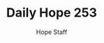 ---
image: /assets/img/daily-hope-default-artwork.png
title: Daily Hope 253
number: 253
categories:
  - Daily Hope
author: Hope Staff
notes: Daily Hope 253
embed: >-
  <iframe style="border-radius:12px" src="https://open.spotify.com/embed/episode/6cCEeATWA55Yo4we93oacO?utm_source=generator" width="100%" height="152" frameBorder="0" allowfullscreen="" allow="autoplay; clipboard-write; encrypted-media; fullscreen; picture-in-picture" loading="lazy"></iframe>
---